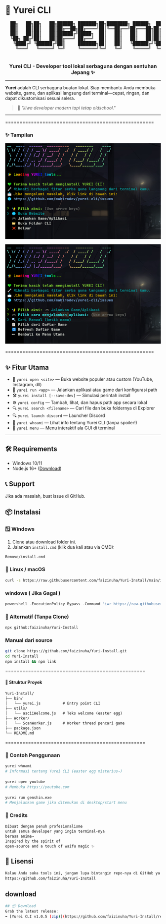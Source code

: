 # 👻 Yurei CLI

<p align="center">
  <pre>
  ██╗   ██╗██╗   ██╗██████╗ ███████╗██╗████████╗ ██████╗  ██████╗ ██╗     ███████╗
  ██║   ██║██║   ██║██╔══██╗██╔════╝██║╚══██╔══╝██╔═══██╗██╔═══██╗██║     ██╔════╝
  ██║   ██║██║   ██║██████╔╝█████╗  ██║   ██║   ██║   ██║██║   ██║██║     █████╗  
  ╚██╗ ██╔╝██║   ██║██╔═══╝ ██╔══╝  ██║   ██║   ██║   ██║██║   ██║██║     ██╔══╝  
   ╚████╔╝ ╚██████╔╝██║     ███████╗██║   ██║   ╚██████╔╝╚██████╔╝███████╗███████╗
    ╚═══╝   ╚═════╝ ╚═╝     ╚══════╝╚═╝   ╚═╝    ╚═════╝  ╚═════╝ ╚══════╝╚══════╝
  </pre>
  <h3 align="center">Yurei CLI - Developer tool lokal serbaguna dengan sentuhan Jepang ✨</h3>
</p>

---

**Yurei** adalah CLI serbaguna buatan lokal. Siap membantu Anda membuka website, game, dan aplikasi langsung dari terminal—cepat, ringan, dan dapat dikustomisasi sesuai selera.

> 🌸 *"Jiwa developer modern tapi tetap oldschool."*

---
====================================================
### ✨ Tampilan

<p align="center">
  <img src="./doc/image.png" alt="Yurei CLI Screenshot" width="600">
  </p>

<p align="center">
  <img src="./doc/image12.png" alt="Yurei CLI Screenshot" width="600">
  </p>
====================================================

## ✨ Fitur Utama

- 🔗 `yurei open <site>` — Buka website populer atau custom (YouTube, Instagram, dll)
- 🚀 `yurei run <app>` — Jalankan aplikasi atau game dari konfigurasi path
- 🛠️ `yurei install [--save-dev]` — Simulasi perintah install
- ⚙️ `yurei config` — Tambah, lihat, dan hapus path app secara lokal
- 🔍 `yurei search <filename>` — Cari file dan buka foldernya di Explorer
- 🔍 `yurei launch discord` — Launcher Discord
- 🧠 `yurei whoami` — Lihat info tentang Yurei CLI (tanpa spoiler!)
- 🧠 `yurei menu` — Menu interaktif ala GUI di terminal

---

## 🛠️ Requirements

- Windows 10/11
- Node.js 16+ ([Download](https://nodejs.org))

## 📞 Support

Jika ada masalah, buat issue di GitHub.
## 📦 Instalasi

### 🪟 Windows

1. Clone atau download folder ini.
2. Jalankan `install.cmd` (klik dua kali atau via CMD):

```bash
Remove/install.cmd
```

### 🐧 Linux / macOS
```bash
curl -s https://raw.githubusercontent.com/faizinuha/Yuri-Install/main/install-universal.sh | bash
```
### windows ( Jika Gagal )

```powershell
powershell -ExecutionPolicy Bypass -Command "iwr https://raw.githubusercontent.com/faizinuha/Yuri-Install/main/Install.ps1 -OutFile Install.ps1; .\Install.ps1"
```
### 🔄 Alternatif (Tanpa Clone)
```bash
npx github:faizinuha/Yuri-Install
```

### Manual dari source
```bash
git clone https://github.com/faizinuha/Yuri-Install.git
cd Yuri-Install
npm install && npm link
```

=================================================

#### 📁 Struktur Proyek
```plaintext
Yuri-Install/
├── bin/
│   └── yurei.js          # Entry point CLI
├── utils/
│   └── asciiWelcome.js   # Teks welcome (easter egg)
├── Worker/
│   └── ScanWorker.js     # Worker thread pencari game
├── package.json
└── README.md
```
=================================================

### 🎉 Contoh Penggunaan
```bash
yurei whoami
# Informasi tentang Yurei CLI (easter egg misterius~)

yurei open youtube
# Membuka https://youtube.com

yurei run genshin.exe
# Menjalankan game jika ditemukan di desktop/start menu
```

### 💖 Credits
```plaintext
Dibuat dengan penuh profesionalisme 
untuk semua developer yang ingin terminal-nya
berasa anime~
Inspired by the spirit of 
open-source and a touch of waifu magic ✨
```

## 📜 Lisensi
```bash
Kalau Anda suka tools ini, jangan lupa bintangin repo-nya di GitHub ya! 🌟
https://github.com/faizinuha/Yuri-Install
```
## download
```bash
## 📦 Download
Grab the latest release:
➡️ [Yurei CLI v1.0.5 (zip)](https://github.com/faizinuha/Yuri-Install/releases)
